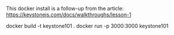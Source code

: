 This docker install is a follow-up from the article:
https://keystonejs.com/docs/walkthroughs/lesson-1

docker build -t keystone101 .
docker run -p 3000:3000 keystone101 